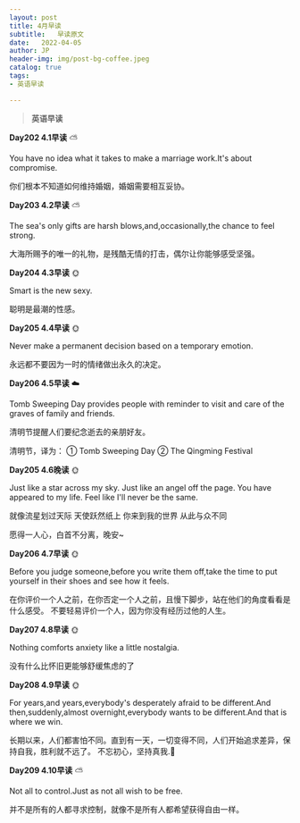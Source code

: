 ```yaml
---
layout: post
title: 4月早读
subtitle:   早读原文
date:   2022-04-05
author: JP
header-img: img/post-bg-coffee.jpeg
catalog: true
tags:
- 英语早读

---
```


>  **英语早读**

**Day202 4.1早读** ⛅ 

You have no idea what it takes to make a marriage work.It's about compromise.

你们根本不知道如何维持婚姻，婚姻需要相互妥协。

**Day203 4.2早读** ⛅

The sea's only gifts are harsh blows,and,occasionally,the chance to feel strong.

大海所赐予的唯一的礼物，是残酷无情的打击，偶尔让你能够感受坚强。

**Day204 4.3早读** 🌞

Smart is the new sexy.

聪明是最潮的性感。

**Day205 4.4早读** 🌞

Never make a permanent decision based on a temporary emotion.

永远都不要因为一时的情绪做出永久的决定。

**Day206 4.5早读** ☁️

Tomb Sweeping Day provides people with reminder to visit and care of the graves of family and friends.

清明节提醒人们要纪念逝去的亲朋好友。

清明节，译为：
① Tomb Sweeping Day
② The Qingming Festival

**Day205 4.6晚读** 🌞

Just like a star across my sky.
Just like an angel off the page.
You have appeared to my life.
Feel like I'll never be the same.

就像流星划过天际
天使跃然纸上
你来到我的世界
从此与众不同

愿得一人心，白首不分离，晚安~

**Day206 4.7早读** 🌞

Before you judge someone,before you write them off,take the time to put yourself in their shoes and see how it feels.

在你评价一个人之前，在你否定一个人之前，且慢下脚步，站在他们的角度看看是什么感受。
不要轻易评价一个人，因为你没有经历过他的人生。

**Day207 4.8早读** 🌞

Nothing comforts anxiety like a little nostalgia.

没有什么比怀旧更能够舒缓焦虑的了

**Day208 4.9早读** 🌞

For years,and years,everybody's desperately afraid to be different.And then,suddenly,almost overnight,everybody wants to be different.And that is where we win.

长期以来，人们都害怕不同。直到有一天，一切变得不同，人们开始追求差异，保持自我，胜利就不远了。
不忘初心，坚持真我.💪

**Day209 4.10早读** ⛅

Not all to control.Just as not all wish to be free.

并不是所有的人都寻求控制，就像不是所有人都希望获得自由一样。